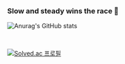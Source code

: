### Slow and steady wins the race 👋


![Anurag's GitHub stats](https://github-readme-stats.vercel.app/api?username=hongseoi&show_icons=true&theme=radical)

<br>

[![Solved.ac
프로필](http://mazassumnida.wtf/api/generate_badge?boj=ghdcosml)](https://solved.ac/ghdcosml)

<!--
I'm interested in...
mobile
web
data analysis

skills
java
python
javascript
html5
mysql
figma

i want to learn...
kotlin
pyscript
typescript

--!>

<!--
**hongseoi/hongseoi** is a ✨ _special_ ✨ repository because its `README.md` (this file) appears on your GitHub profile.

Here are some ideas to get you started:

- 🔭 I’m currently working on ...
- 🌱 I’m currently learning ...
- 👯 I’m looking to collaborate on ...
- 🤔 I’m looking for help with ...
- 💬 Ask me about ...
- 📫 How to reach me: ...
- 😄 Pronouns: ...
- ⚡ Fun fact: ...
-->
